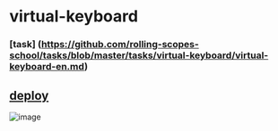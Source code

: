 # virtual-keyboard
### [task] (https://github.com/rolling-scopes-school/tasks/blob/master/tasks/virtual-keyboard/virtual-keyboard-en.md)
## [deploy](https://dstrizhakov.github.io/virtual-keyboard/src/index.html)

![image](https://user-images.githubusercontent.com/95134334/235364004-f1170ecd-3b64-4655-9ea9-009eec9a8864.png)
